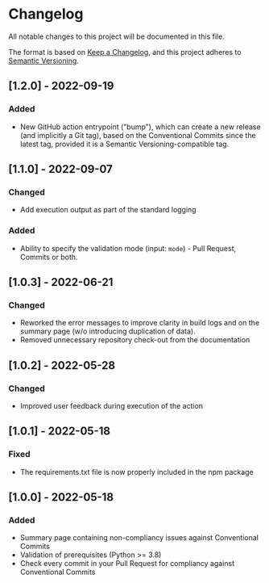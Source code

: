 # Changelog
All notable changes to this project will be documented in this file.

The format is based on [Keep a Changelog](https://keepachangelog.com/en/1.1.0/),
and this project adheres to [Semantic Versioning](https://semver.org/spec/v2.0.0.html).

## [1.2.0] - 2022-09-19
### Added
- New GitHub action entrypoint ("bump"), which can create a new release (and implicitly a Git tag), based on the Conventional Commits since the latest tag, provided it is a Semantic Versioning-compatible tag.

## [1.1.0] - 2022-09-07
### Changed
- Add execution output as part of the standard logging

### Added
- Ability to specify the validation mode (input: `mode`)  - Pull Request, Commits or both.

## [1.0.3] - 2022-06-21
### Changed
- Reworked the error messages to improve clarity in build logs and on the summary page (w/o introducing duplication of data).
- Removed unnecessary repository check-out from the documentation

## [1.0.2] - 2022-05-28
### Changed
- Improved user feedback during execution of the action

## [1.0.1] - 2022-05-18
### Fixed
- The requirements.txt file is now properly included in the npm package

## [1.0.0] - 2022-05-18
### Added
- Summary page containing non-compliancy issues against Conventional Commits
- Validation of prerequisites (Python >= 3.8)
- Check every commit in your Pull Request for compliancy against Conventional Commits

